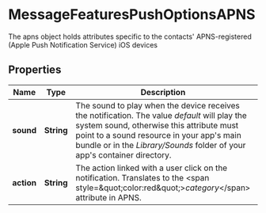

# MessageFeaturesPushOptionsAPNS

The apns object holds attributes specific to the contacts' APNS-registered (Apple Push Notification Service) iOS devices

## Properties

| Name | Type | Description | Notes |
|------------ | ------------- | ------------- | -------------|
|**sound** | **String** | The sound to play when the device receives the notification. The value *default* will play the system sound, otherwise this attribute must point to a sound resource in your app&#39;s main bundle or in the *Library/Sounds* folder of your app&#39;s container directory. |  [optional] |
|**action** | **String** | The action linked with a user click on the notification. Translates to the &lt;span style&#x3D;\&quot;color:red\&quot;&gt;*category*&lt;/span&gt; attribute in APNS.  |  [optional] |



